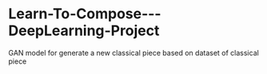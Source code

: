 # Learn-To-Compose---DeepLearning-Project
GAN model for generate a new classical piece based on dataset of classical piece
